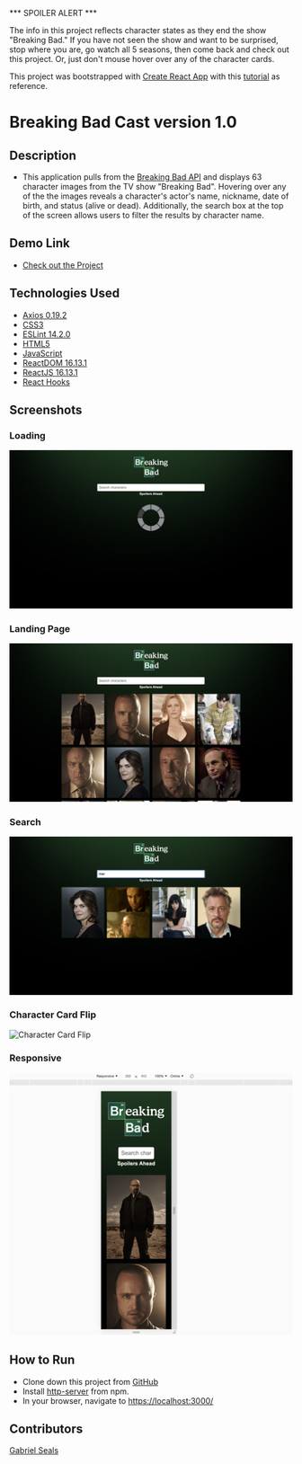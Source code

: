 *** SPOILER ALERT ***

The info in this project reflects character states as they end the show "Breaking Bad." If you have not seen the show and want to be surprised, stop where you are, go watch all 5 seasons, then come back and check out this project. Or, just don't mouse hover over any of the character cards.

This project was bootstrapped with [Create React App](https://github.com/facebook/create-react-app) with this [tutorial](https://youtu.be/YaioUnMw0mo) as reference.

# Breaking Bad Cast version 1.0

## Description

* This application pulls from the [Breaking Bad API](https://breakingbadapi.com/documentation) and displays 63 character images from the TV show "Breaking Bad". Hovering over any of the the images reveals a character's actor's name, nickname, date of birth, and status (alive or dead). Additionally, the search box at the top of the screen allows users to filter the results by character name.

## Demo Link

* [Check out the Project](https://gseals.github.io/Breaking-Bad-Cast/)

## Technologies Used

* [Axios 0.19.2](https://www.npmjs.com/package/axios)
* [CSS3](https://www.w3.org/Style/CSS/Overview.en.html)
* [ESLint 14.2.0](https://eslint.org/)
* [HTML5](https://html.spec.whatwg.org/multipage/)
* [JavaScript](https://www.javascript.com/)
* [ReactDOM 16.13.1](https://www.npmjs.com/package/react-dom)
* [ReactJS 16.13.1](https://reactjs.org/docs/create-a-new-react-app.html)
* [React Hooks](https://reactjs.org/docs/hooks-intro.html)

## Screenshots

### Loading
![Loading](https://raw.githubusercontent.com/gseals/Breaking-Bad-Cast/master/screenshots/Loading.png)

### Landing Page
![Landing Page](https://raw.githubusercontent.com/gseals/Breaking-Bad-Cast/master/screenshots/Landing%20Page.png)

### Search
![Search](https://raw.githubusercontent.com/gseals/Breaking-Bad-Cast/master/screenshots/Search.png)

### Character Card Flip
![Character Card Flip](https://raw.githubusercontent.com/gseals/Breaking-Bad-Cast/master/screenshots/Character%20Card%20Flip.png)

### Responsive
![Responsive](https://raw.githubusercontent.com/gseals/Breaking-Bad-Cast/master/screenshots/Responsive.png)

## How to Run

* Clone down this project from [GitHub](https://github.com/gseals/Breaking-Bad-Cast)
* Install [http-server](https://www.npmjs.com/package/http-server) from npm.
* In your browser, navigate to [https://localhost:3000/](https://localhost:3000/)

## Contributors

[Gabriel Seals](https://github.com/gseals)
